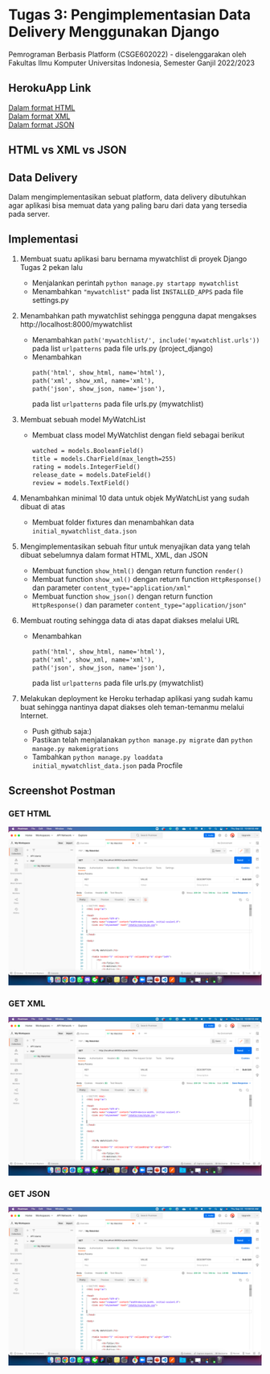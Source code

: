 # Tugas 3: Pengimplementasian Data Delivery Menggunakan Django

Pemrograman Berbasis Platform (CSGE602022) - diselenggarakan oleh Fakultas Ilmu Komputer Universitas Indonesia, Semester Ganjil 2022/2023

## HerokuApp Link
[Dalam format HTML </br>](https://katalogku.herokuapp.com/mywatchlist/html)
[Dalam format XML </br>](https://katalogku.herokuapp.com/mywatchlist/xml)
[Dalam format JSON](https://katalogku.herokuapp.com/mywatchlist/json)

## HTML vs XML vs JSON


## Data Delivery
Dalam mengimplementasikan sebuat platform, data delivery dibutuhkan agar aplikasi bisa memuat data yang paling baru dari data yang tersedia pada server.

## Implementasi
1. Membuat suatu aplikasi baru bernama mywatchlist di proyek Django Tugas 2 pekan lalu
    - Menjalankan perintah `python manage.py startapp mywatchlist`
    - Menambahkan `"mywatchlist"` pada list `INSTALLED_APPS` pada file settings.py  
2. Menambahkan path mywatchlist sehingga pengguna dapat mengakses http://localhost:8000/mywatchlist
    - Menambahkan `path('mywatchlist/', include('mywatchlist.urls'))` pada list `urlpatterns` pada file urls.py (project_django)
    - Menambahkan 
        ```
        path('html', show_html, name='html'),
        path('xml', show_xml, name='xml'),
        path('json', show_json, name='json'),
        ```
        pada list `urlpatterns` pada file urls.py (mywatchlist)
3. Membuat sebuah model MyWatchList
    - Membuat class model MyWatchlist dengan field sebagai berikut
        ```
        watched = models.BooleanField()
        title = models.CharField(max_length=255)
        rating = models.IntegerField()
        release_date = models.DateField()
        review = models.TextField()
        ```
4. Menambahkan minimal 10 data untuk objek MyWatchList yang sudah dibuat di atas
    - Membuat folder fixtures dan menambahkan data `initial_mywatchlist_data.json`
5. Mengimplementasikan sebuah fitur untuk menyajikan data yang telah dibuat sebelumnya dalam format HTML, XML, dan JSON
    - Membuat function `show_html()` dengan return function `render()`
    - Membuat function `show_xml()` dengan return function `HttpResponse()` dan parameter `content_type="application/xml"`
    - Membuat function `show_json()` dengan return function `HttpResponse()` dan parameter `content_type="application/json"`
6. Membuat routing sehingga data di atas dapat diakses melalui URL
    - Menambahkan 
        ```
        path('html', show_html, name='html'),
        path('xml', show_xml, name='xml'),
        path('json', show_json, name='json'),
        ```
        pada list `urlpatterns` pada file urls.py (mywatchlist)
     
7. Melakukan deployment ke Heroku terhadap aplikasi yang sudah kamu buat sehingga nantinya dapat diakses oleh teman-temanmu melalui Internet.
    - Push github saja:)
    - Pastikan telah menjalanakan `python manage.py migrate` dan `python manage.py makemigrations`
    - Tambahkan `python manage.py loaddata initial_mywatchlist_data.json` pada Procfile



## Screenshot Postman
### GET HTML
![](screenshots/get_html.png)

### GET XML
![](screenshots/get_html.png)

### GET JSON
![](screenshots/get_html.png)